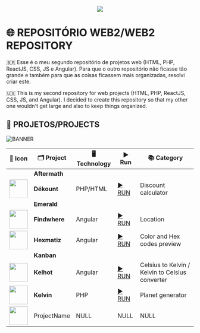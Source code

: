 <p align="center">
  <img src="https://user-images.githubusercontent.com/26885598/141181429-54705a09-bac3-4744-abbe-c23ab3385784.png">
</p>

# 🌐 REPOSITÓRIO WEB2/WEB2 REPOSITORY
🇧🇷 Esse é o meu segundo repositório de projetos web (HTML, PHP, ReactJS, CSS, JS e Angular). Para que o outro repositório não ficasse tão grande e também para que as coisas ficassem mais organizadas, resolvi criar este.

🇺🇸 This is my second repository for web projects (HTML, PHP, ReactJS, CSS, JS, and Angular). I decided to create this repository so that my other one wouldn't get large and also to keep things organized.

## 📁 PROJETOS/PROJECTS

![BANNER](https://user-images.githubusercontent.com/26885598/147388872-3e9f6666-cf33-4a4f-8040-aef3880963b7.png)


| 🔴 Icon | 🗂 Project | 🖥️ Technology | ▶ Run | 📚 Category |
|--- |--- |--- |--- |--- |
|| **Aftermath** ||||
| <img src="https://raw.githubusercontent.com/Redwars22/Web2/main/D%C3%A9kount/src/dekount.png" width="50px"> | **Dékount** | PHP/HTML | [▶️ RUN](https://projectdekount.redwars22.repl.co) | Discount calculator |
|| **Emerald** ||||
| <img src="https://github.com/Redwars22/Web2/blob/main/findwhere.png?raw=true" width="50px"> | **Findwhere** | Angular | [▶️ RUN](https://findwhere-1d8b2.firebaseapp.com/?68662) | Location |
| <img src="https://github.com/Redwars22/Web2/blob/main/hexmatiz.png?raw=true" width="50px"> | **Hexmatiz** | Angular | [▶️ RUN](https://hexmatiz.firebaseapp.com/?72360) | Color and Hex codes preview |
|| **Kanban** ||||
| <img src="https://github.com/Redwars22/Web2/blob/main/kelhot.png?raw=true" width="50px"> | **Kelhot** | Angular | [▶️ RUN](https://projectkelhot.stackblitz.io/) | Celsius to Kelvin / Kelvin to Celsius converter |
| <img src="https://raw.githubusercontent.com/Redwars22/Web2/main/Kelvin/resx/kelvin.png" width="50px"> | **Kelvin** | PHP | [▶️ RUN](https://projectkelvin.redwars22.repl.co/) | Planet generator |
| <img src="" width="50px"> | ProjectName | NULL | NULL | NULL|
